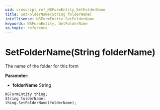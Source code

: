 ```yaml
---
uid: crmscript_ref_NSFormEntity_SetFolderName
title: SetFolderName(String folderName)
intellisense: NSFormEntity.SetFolderName
keywords: NSFormEntity, GetFolderName
so.topic: reference
---
```


# SetFolderName(String folderName)

The name of the folder for this form

**Parameter:** 
* **folderName** String

```crmscript
NSFormEntity thing;
String folderName;
thing.SetFolderName(folderName);
```

